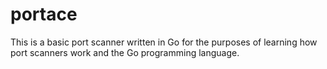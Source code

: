 # portace
This is a basic port scanner written in Go for the purposes of learning how port scanners work and the Go programming language.
